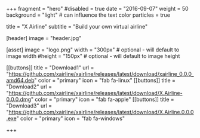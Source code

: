 +++
fragment = "hero"
#disabled = true
date = "2016-09-07"
weight = 50
background = "light" # can influence the text color
particles = true

title = "X Airline"
subtitle = "Build your own virtual airline"

[header]
  image = "header.jpg"

[asset]
  image = "logo.png"
  width = "300px" # optional - will default to image width
  #height = "150px" # optional - will default to image height


[[buttons]]
  title = "Download1"
  url = "https://github.com/xairline/xairline/releases/latest/download/xairline_0.0.0_amd64.deb"
  color = "primary"
  icon = "fab fa-linux"
[[buttons]]
  title = "Download2"
  url = "https://github.com/xairline/xairline/releases/latest/download/X.Airline-0.0.0.dmg"
  color = "primary"
  icon = "fab fa-apple"
[[buttons]]
  title = "Download3"
  url = "https://github.com/xairline/xairline/releases/latest/download/X.Airline.0.0.0.exe"
  color = "primary"
  icon = "fab fa-windows"


+++
